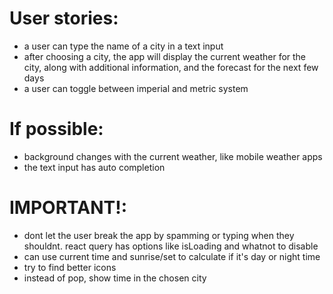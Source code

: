 # User stories:

- a user can type the name of a city in a text input
- after choosing a city, the app will display the current weather for the city, along with additional information, and the forecast for the next few days
- a user can toggle between imperial and metric system

# If possible:

- background changes with the current weather, like mobile weather apps
- the text input has auto completion

# IMPORTANT!:

- dont let the user break the app by spamming or typing when they shouldnt. react query has options like isLoading and whatnot to disable
- can use current time and sunrise/set to calculate if it's day or night time
- try to find better icons
- instead of pop, show time in the chosen city

